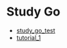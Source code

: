# Study Go

- [study_go_test](https://github.com/quii/learn-go-with-tests)
- [tutorial_1](https://go.dev/doc/tutorial/)


